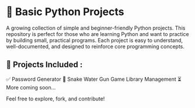 # 🐍 Basic Python Projects
A growing collection of simple and beginner-friendly Python projects. This repository is perfect for those who are learning Python and want to practice by building small, practical programs. Each project is easy to understand, well-documented, and designed to reinforce core programming concepts.

## 🔧 Projects Included :
✅ Password Generator
🐍 Snake Water Gun Game
Library Management
⏳ More coming soon...

Feel free to explore, fork, and contribute!
